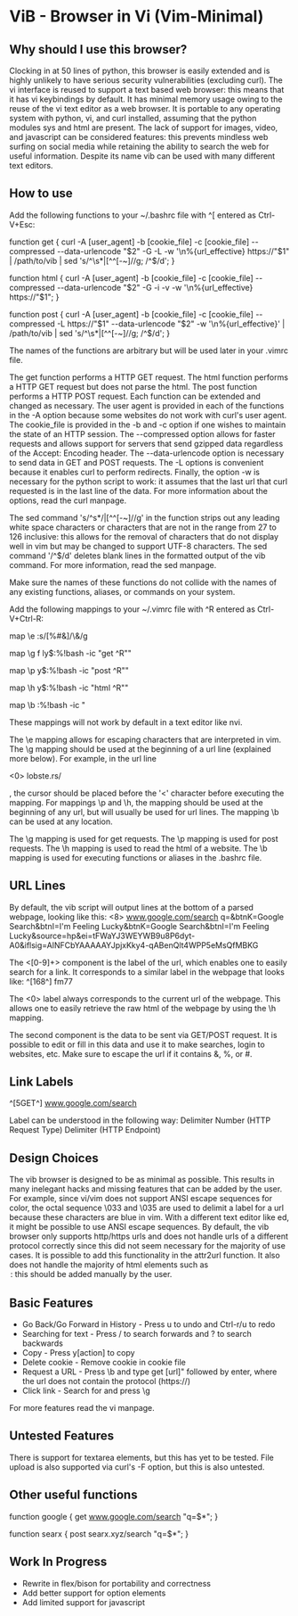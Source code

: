 ViB - Browser in Vi (Vim-Minimal)
=================================

Why should I use this browser?
------------------------------

Clocking in at 50 lines of python, this browser is easily extended and is highly unlikely to have serious security vulnerabilities (excluding curl). The vi interface is reused to support a text based web browser: this means that it has vi keybindings by default. It has minimal memory usage owing to the reuse of the vi text editor as a web browser. It is portable to any operating system with python, vi, and curl installed, assuming that the python modules sys and html are present. The lack of support for images, video, and javascript can be considered features: this prevents mindless web surfing on social media while retaining the ability to search the web for useful information. Despite its name vib can be used with many different text editors.

How to use
----------

Add the following functions to your ~/.bashrc file with ^[ entered as Ctrl-V+Esc:

function get { curl -A [user_agent] -b [cookie_file] -c [cookie_file] --compressed --data-urlencode "$2" -G -L -w '\n%{url_effective} https://"$1" | /path/to/vib | sed 's/^\s*\|[^^[-~]//g; /^$/d'; }

function html { curl -A [user_agent] -b [cookie_file] -c [cookie_file] --compressed --data-urlencode "$2" -G -i -v -w '\n%{url_effective} https://"$1"; }

function post { curl -A [user_agent] -b [cookie_file] -c [cookie_file] --compressed -L https://"$1" --data-urlencode "$2" -w '\n%{url_effective}' | /path/to/vib | sed 's/^\s*\|[^^[-~]//g; /^$/d'; }

The names of the functions are arbitrary but will be used later in your .vimrc file. 

The get function performs a HTTP GET request. The html function performs a HTTP GET request but does not parse the html. The post function performs a HTTP POST request. Each function can be extended and changed as necessary. The user agent is provided in each of the functions in the -A option because some websites do not work with curl's user agent. The cookie_file is provided in the -b and -c option if one wishes to maintain the state of an HTTP session. The --compressed option allows for faster requests and allows support for servers that send gzipped data regardless of the Accept: Encoding header. The --data-urlencode option is necessary to send data in GET and POST requests. The -L options is convenient because it enables curl to perform redirects. Finally, the option -w is necessary for the python script to work: it assumes that the last url that curl requested is in the last line of the data. For more information about the options, read the curl manpage. 

The sed command 's/\^s*/\|[^^[-~]//g' in the function strips out any leading white space characters or characters that are not in the range from 27 to 126 inclusive: this allows for the removal of characters that do not display well in vim but may be changed to support UTF-8 characters. The sed command '/^$/d' deletes blank lines in the formatted output of the vib command. For more information, read the sed manpage. 

Make sure the names of these functions do not collide with the names of any existing functions, aliases, or commands on your system.

Add the following mappings to your ~/.vimrc file with ^R entered as Ctrl-V+Ctrl-R:

map \e :s/[%#&]/\\&/g<CR>

map \g f ly$:%!bash -ic "get ^R""<CR>

map \p y$:%!bash -ic "post ^R""<CR>

map \h y$:%!bash -ic "html ^R""<CR>

map \b :%!bash -ic "

These mappings will not work by default in a text editor like nvi.

The \e mapping allows for escaping characters that are interpreted in vim. The \g mapping should be used at the beginning of a url line (explained more below). For example, in the url line

<0> lobste.rs/

, the cursor should be placed before the '<' character before executing the mapping. For mappings \p and \h, the mapping should be used at the beginning of any url, but will usually be used for url lines. The mapping \b can be used at any location.

The \g mapping is used for get requests. The \p mapping is used for post requests. The \h mapping is used to read the html of a website. The \b mapping is used for executing functions or aliases in the .bashrc file.

URL Lines
---------
By default, the vib script will output lines at the bottom of a parsed webpage, looking like this:
<8> www.google.com/search q=&btnK=Google Search&btnI=I'm Feeling Lucky&btnK=Google Search&btnI=I'm Feeling Lucky&source=hp&ei=tFWaYJ3WEYWB9u8P6dyt-A0&iflsig=AINFCbYAAAAAYJpjxKky4-qABenQlt4WPP5eMsQfMBKG

The <[0-9]+> component is the label of the url, which enables one to easily search for a link. It corresponds to a similar label in the webpage that looks like: 
^[168^] fm77

The <0> label always corresponds to the current url of the webpage. This allows one to easily retrieve the raw html of the webpage by using the \h mapping.

The second component is the data to be sent via GET/POST request. It is possible to edit or fill in this data and use it to make searches, login to websites, etc. Make sure to escape the url if it contains &, %, or #.

Link Labels
------
^[5GET^] www.google.com/search

Label can be understood in the following way: 
Delimiter Number (HTTP Request Type) Delimiter (HTTP Endpoint)

Design Choices
--------------
The vib browser is designed to be as minimal as possible. This results in many inelegant hacks and missing features that can be added by the user. For example, since vi/vim does not support ANSI escape sequences for color, the octal sequence \033 and \035 are used to delimit a label for a url because these characters are blue in vim. With a different text editor like ed, it might be possible to use ANSI escape sequences. By default, the vib browser only supports http/https urls and does not handle urls of a different protocol correctly since this did not seem necessary for the majority of use cases. It is possible to add this functionality in the attr2url function. It also does not handle the majority of html elements such as <option>: this should be added manually by the user.

Basic Features
--------------
- Go Back/Go Forward in History - Press u to undo and Ctrl-r/u to redo
- Searching for text - Press / to search forwards and ? to search backwards
- Copy - Press y[action] to copy
- Delete cookie - Remove cookie in cookie file
- Request a URL - Press \b and type get [url]" followed by enter, where the url does not contain the protocol (https://)
- Click link - Search for <link number> and press \g

For more features read the vi manpage.

Untested Features
-----------------
There is support for textarea elements, but this has yet to be tested. File upload is also supported via curl's -F option, but this is also untested.
 
Other useful functions
----------------------
function google { get www.google.com/search "q=$*"; }

function searx { post searx.xyz/search "q=$*"; }

Work In Progress
----------------
- Rewrite in flex/bison for portability and correctness
- Add better support for option elements
- Add limited support for javascript
